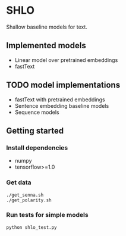 # SHLO

Shallow baseline models for text.

## Implemented models

* Linear model over pretrained embeddings
* fastText

## TODO model implementations

* fastText with pretrained embeddings
* Sentence embedding baseline models
* Sequence models

## Getting started

### Install dependencies

* numpy
* tensorflow>=1.0

### Get data

```
./get_senna.sh
./get_polarity.sh
```

### Run tests for simple models

```
python shlo_test.py
```
